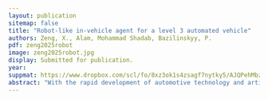 ```yaml
---
layout: publication
sitemap: false
title: "Robot-like in-vehicle agent for a level 3 automated vehicle"
authors: Zeng, X., Alam, Mohammad Shadab, Bazilinskyy, P.
pdf: zeng2025robot
image: zeng2025robot.jpg
display: Submitted for publication.
year:
suppmat: https://www.dropbox.com/scl/fo/8xz3ok1s4zsagf7nytky5/AJQPehMbzmQAZ8ncz3LqjfQ?rlkey=25dct1vyd3dzqyxyvihy34h4u&st=zu8ty1mn
abstract: "With the rapid development of automotive technology and artificial intelligence, in-vehicle agents have great potential to solve the challenges of explaining the status of the system and the intentions of an automated vehicle. A robot-like in-vehicle agent was designed and developed to explore the in-vehicle agent communicating through gestures and facial expressions with a driver in a SAE Level 3 automated vehicle. An experiment with 12 participants was conducted to evaluate the prototype. The results showed that both interactions of facial expressions and gestures can reduce workload and increase usefulness and satisfaction. However, gestures seem to be more functional and preferred by the driver while facial expressions seem to be more emotional and preferred by passengers. Furthermore, gestures are easier to notice but difficult to understand independently, and facial expressions are hard to notice but more attractive."
---
```

